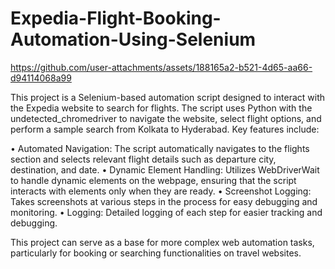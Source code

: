 # Expedia-Flight-Booking-Automation-Using-Selenium

https://github.com/user-attachments/assets/188165a2-b521-4d65-aa66-d94114068a99

This project is a Selenium-based automation script designed to interact with the Expedia website to search for flights. The script uses Python with the undetected_chromedriver to navigate the website, select flight options, and perform a sample search from Kolkata to Hyderabad. Key features include:

• Automated Navigation: The script automatically navigates to the flights section and selects relevant flight details such as departure city, destination, and date.
• Dynamic Element Handling: Utilizes WebDriverWait to handle dynamic elements on the webpage, ensuring that the script interacts with elements only when they are ready.
• Screenshot Logging: Takes screenshots at various steps in the process for easy debugging and monitoring.
• Logging: Detailed logging of each step for easier tracking and debugging.

This project can serve as a base for more complex web automation tasks, particularly for booking or searching functionalities on travel websites.
